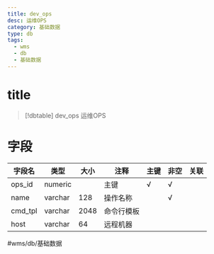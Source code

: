 ```yaml
---
title: dev_ops
desc: 运维OPS
category: 基础数据
type: db
tags:
  - wms
  - db
  - 基础数据
---
```


# title
>[!dbtable] dev_ops
> 运维OPS

# 字段
| 字段名 | 类型 | 大小 | 注释 | 主键 | 非空 | 关联 |
| --- | --- | --- | --- | --- | --- | --- |
| ops_id | numeric |  | 主键 | √ | √ |  |
| name | varchar | 128 | 操作名称 |  | √ |  |
| cmd_tpl | varchar | 2048 | 命令行模板 |  |  |  |
| host | varchar | 64 | 远程机器 |  |  |  |
#wms/db/基础数据

